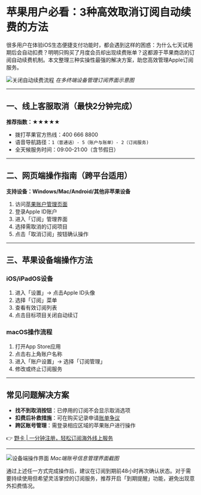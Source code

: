 # 苹果用户必看：3种高效取消订阅自动续费的方法

很多用户在体验iOS生态便捷支付功能时，都会遇到这样的困惑：为什么七天试用期后会自动扣费？明明只购买了月度会员却出现续费账单？这都源于苹果商店的订阅自动续费机制。本文整理三种实操性最强的解决方案，助您高效管理Apple订阅服务。

![关闭自动续费流程](https://bbtdd.com/wp-content/uploads/img/186307776335.webp)
*在多终端设备管理订阅界面示意图*

---

## 一、线上客服取消（最快2分钟完成）
**推荐指数：★★★★★**
- 拨打苹果官方热线：400 666 8800
- 语音导航路径：`1（普通话）- 5（账户与账单）- 2（订阅服务)`
- 全天候服务时间：09:00-21:00（含节假日）

---

## 二、网页端操作指南（跨平台适用）
**支持设备：Windows/Mac/Android/其他非苹果设备**
1. 访问[苹果账户管理页面](https://support.apple.com/zh-cn/billing)
2. 登录Apple ID账户
3. 进入「订阅」管理界面
4. 选择需取消的订阅项目
5. 点击「取消订阅」按钮确认操作

---

## 三、苹果设备端操作方法
### iOS/iPadOS设备
1. 进入「设置」→ 点击Apple ID头像
2. 选择「订阅」菜单
3. 查看有效订阅列表
4. 点击目标项目关闭自动续订

### macOS操作流程
1. 打开App Store应用
2. 点击右上角账户名称
3. 进入「账户设置」→ 选择「订阅管理」
4. 修改或终止订阅服务

---

## 常见问题解决方案
- **找不到取消按钮**：已停用的订阅不会显示取消选项
- **扣费后补救措施**：可在购买记录申请[账单争议](https://reportaproblem.apple.com)
- **跨区账号管理**：需登录相应区域的苹果账户进行操作

👉 [野卡 | 一分钟注册，轻松订阅海外线上服务](https://bbtdd.com/yeka)

---

![设备端操作界面](https://bbtdd.com/wp-content/uploads/img/42618807330514.webp)
*Mac端账号信息管理界面截图*

通过上述任一方式完成操作后，建议在订阅到期前48小时再次确认状态。对于需要持续使用但希望灵活掌控的订阅服务，推荐开启「到期提醒」功能，避免出现意外扣费情况。